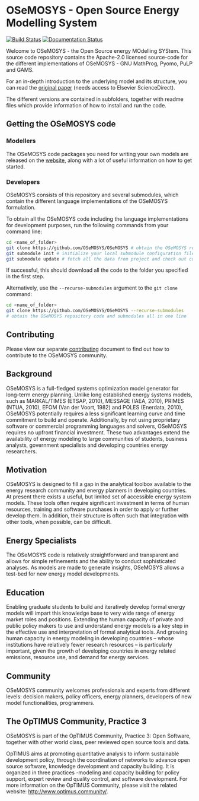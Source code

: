 # OSeMOSYS - Open Source Energy Modelling System

[![Build Status](https://travis-ci.com/OSeMOSYS/OSeMOSYS.svg?branch=master)](https://travis-ci.com/OSeMOSYS/OSeMOSYS)
[![Documentation Status](https://readthedocs.org/projects/osemosys/badge/?version=latest)](https://osemosys.readthedocs.io/en/latest/?badge=latest)

Welcome to OSeMOSYS - the Open Source energy MOdelling SYStem. This source code
repository contains the Apache-2.0 licensed source-code for the different
implementations of OSeMOSYS - GNU MathProg, Pyomo, PuLP and GAMS.

For an in-depth introduction to the underlying model and its structure, you can
read the [original paper](https://www.sciencedirect.com/science/article/abs/pii/S0301421511004897)
(needs access to Elsevier ScienceDirect).

The different versions are contained in subfolders, together with readme files
which provide information of how to install and run the code.

## Getting the OSeMOSYS code

### Modellers

The OSeMOSYS code packages you need for writing your own models are released on the
[website](http://www.osemosys.org/get-started.html), along with a lot of useful
information on how to get started.

### Developers

OSeMOSYS consists of this repository and several submodules, which contain the different language implementations of
the OSeMOSYS formulation.

To obtain all the OSeMOSYS code including the language implementations
for development purposes, run the following commands from your command line:

```bash
cd <name_of_folder>
git clone https://github.com/OSeMOSYS/OSeMOSYS # obtain the OSeMOSYS repository code
git submodule init # initialize your local submodule configuration file
git submodule update # fetch all the data from project and check out correct commit
```

If successful, this should download all the code to the folder you specified in
the first step.

Alternatively, use the `--recurse-submodules` argument to the `git clone` command:

```bash
cd <name_of_folder>
git clone https://github.com/OSeMOSYS/OSeMOSYS --recurse-submodules
# obtain the OSeMOSYS repository code and submodules all in one line
```

## Contributing

Please view our separate [contributing](https://github.com/OSeMOSYS/OSeMOSYS/blob/master/contributing.md)
document to find out how to contribute to the OSeMOSYS community.

## Background

OSeMOSYS is a full-fledged systems optimization model generator for long-term
energy planning.
Unlike long established energy systems models,
such as MARKAL/TIMES (ETSAP, 2010), MESSAGE (IAEA, 2010), PRIMES (NTUA, 2010),
EFOM (Van der Voort, 1982) and POLES (Enerdata, 2010),
OSeMOSYS potentially requires a less significant learning curve and time
commitment to build and operate.
Additionally, by not using proprietary software or commercial programming
languages and solvers, OSeMOSYS requires no upfront financial investment.
These two advantages extend the availability of energy modeling
to large communities of students, business analysts, government specialists
and developing countries energy researchers.

## Motivation

OSeMOSYS is designed to fill a gap in the analytical toolbox available to the energy research community and energy planners in developing countries. At present there exists a useful, but limited set of accessible energy system models. These tools often require significant investment in terms of human resources, training and software purchases in order to apply or further develop them. In addition, their structure is often such that integration with other tools, when possible, can be difficult.

## Energy Specialists

The OSeMOSYS code is relatively straightforward and transparent and allows for simple refinements and the ability to conduct sophisticated analyses. As models are made to generate insights, OSeMOSYS allows a test-bed for new energy model developments.

## Education

Enabling graduate students to build and iteratively develop formal energy models will impart this knowledge base to very wide range of energy market roles and positions. Extending the human capacity of private and public policy makers to use and understand energy models is a key step in the effective use and interpretation of formal analytical tools. And growing human capacity in energy modeling in developing countries – whose institutions have relatively fewer research resources – is particularly important, given the growth of developing countries in energy related emissions, resource use, and demand for energy services.

## Community

OSeMOSYS community welcomes professionals and experts from different levels: decision makers, policy officers, energy planners, developers of new model functionalities, programmers.

## The OpTIMUS Community, Practice 3

OSeMOSYS is part of the OpTIMUS Community, Practice 3: Open Software, together with other world class, peer reviewed open source tools and data.

OpTIMUS aims at promoting quantitative analysis to inform sustainable development policy, through the coordination of networks to advance open source software, knowledge development and capacity building. It is organized in three practices -modeling and capacity building for policy support, expert review and quality control, and software development.
For more information on the OpTIMUS Community, please visit the related website: http://www.optimus.community/.
